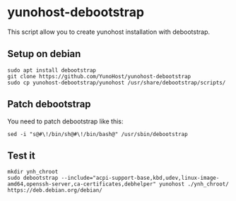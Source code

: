 # yunohost-debootstrap
This script allow you to create yunohost installation with debootstrap.

## Setup on debian

```
sudo apt install debootstrap
git clone https://github.com/YunoHost/yunohost-debootstrap
sudo cp yunohost-debootstrap/yunohost /usr/share/debootstrap/scripts/
```

## Patch debootstrap
You need to patch debootstrap like this:
```
sed -i "s@#\!/bin/sh@#\!/bin/bash@" /usr/sbin/debootstrap
```

## Test it
```
mkdir ynh_chroot
sudo debootstrap --include="acpi-support-base,kbd,udev,linux-image-amd64,openssh-server,ca-certificates,debhelper" yunohost ./ynh_chroot/ https://deb.debian.org/debian/
```

